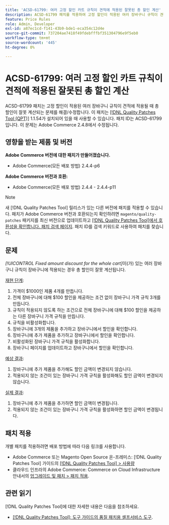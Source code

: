 ```yaml
---
title: 'ACSD-61799: 여러 고정 할인 카트 규칙이 견적에 적용된 잘못된 총 할인 계산'
description: ACSD-61799 패치를 적용하여 고정 할인이 적용된 여러 장바구니 규칙이 견적에 적용될 때 총 할인이 잘못 계산되는 Adobe Commerce 문제를 해결합니다.
feature: Price Rules
role: Admin, Developer
exl-id: a87ec1cd-f141-43b9-bde1-eca354c12d4e
source-git-commit: 737204ae7418f49fdebfffbf351304796e9f5eb0
workflow-type: tm+mt
source-wordcount: '445'
ht-degree: 0%

---
```


# ACSD-61799: 여러 고정 할인 카트 규칙이 견적에 적용된 잘못된 총 할인 계산

ACSD-61799 패치는 고정 할인이 적용된 여러 장바구니 규칙이 견적에 적용될 때 총 할인이 잘못 계산되는 문제를 해결/수정합니다. 이 패치는 [[!DNL Quality Patches Tool (QPT)]](/help/tools/quality-patches-tool/quality-patches-tool-to-self-serve-quality-patches.md) 1.1.54가 설치되어 있을 때 사용할 수 있습니다. 패치 ID는 ACSD-61799입니다. 이 문제는 Adobe Commerce 2.4.8에서 수정됩니다.

## 영향을 받는 제품 및 버전

**Adobe Commerce 버전에 대한 패치가 만들어졌습니다.**

* Adobe Commerce(모든 배포 방법) 2.4.4-p6

**Adobe Commerce 버전과 호환:**

* Adobe Commerce(모든 배포 방법) 2.4.4 - 2.4.4-p11

>[!NOTE]
>
>새 [!DNL Quality Patches Tool] 릴리스가 있는 다른 버전에 패치를 적용할 수 있습니다. 패치가 Adobe Commerce 버전과 호환되는지 확인하려면 `magento/quality-patches` 패키지를 최신 버전으로 업데이트하고 [[!DNL Quality Patches Tool]에서 호환성을 확인합니다. 패치 검색 페이지](https://experienceleague.adobe.com/tools/commerce-quality-patches/index.html). 패치 ID를 검색 키워드로 사용하여 패치를 찾습니다.

## 문제

*[!UICONTROL Fixed amount discount for the whole cart]*&#x200B;이(가) 있는 여러 장바구니 규칙이 장바구니에 적용되는 경우 총 할인이 잘못 계산됩니다.

<u>재현 단계</u>:

1. 가격이 $1000인 제품 4개를 만듭니다.
1. 전체 장바구니에 대해 $100 할인을 제공하는 조건 없이 장바구니 가격 규칙 3개를 만듭니다.
1. 규칙이 적용되지 않도록 하는 조건으로 전체 장바구니에 대해 $100 할인을 제공하는 다른 장바구니 가격 규칙을 만듭니다.
1. 규칙을 비활성화합니다.
1. 장바구니에 3개의 제품을 추가하고 장바구니에서 할인을 확인합니다.
1. 장바구니에 추가 제품을 추가하고 장바구니에서 할인을 확인합니다.
1. 비활성화된 장바구니 가격 규칙을 활성화합니다.
1. 장바구니 페이지를 업데이트하고 장바구니에서 할인을 확인합니다.

<u>예상 결과</u>:

1. 장바구니에 추가 제품을 추가해도 할인 금액이 변경되지 않습니다.
1. 적용되지 않는 조건이 있는 장바구니 가격 규칙을 활성화해도 할인 금액이 변경되지 않습니다.

<u>실제 결과</u>:

1. 장바구니에 추가 제품을 추가하면 할인 금액이 변경됩니다.
1. 적용되지 않는 조건이 있는 장바구니 가격 규칙을 활성화하면 할인 금액이 변경됩니다.

## 패치 적용

개별 패치를 적용하려면 배포 방법에 따라 다음 링크를 사용합니다.

* Adobe Commerce 또는 Magento Open Source 온-프레미스: [!DNL Quality Patches Tool] 가이드의 [[!DNL Quality Patches Tool] > 사용량](/help/tools/quality-patches-tool/usage.md)
* 클라우드 인프라의 Adobe Commerce: Commerce on Cloud Infrastructure 안내서의 [업그레이드 및 패치 > 패치 적용](https://experienceleague.adobe.com/docs/commerce-cloud-service/user-guide/develop/upgrade/apply-patches.html).

## 관련 읽기

[!DNL Quality Patches Tool]에 대한 자세한 내용은 다음을 참조하세요.

* [[!DNL Quality Patches Tool]: 도구 가이드의 품질 패치용 셀프서비스 도구](/help/tools/quality-patches-tool/quality-patches-tool-to-self-serve-quality-patches.md).
